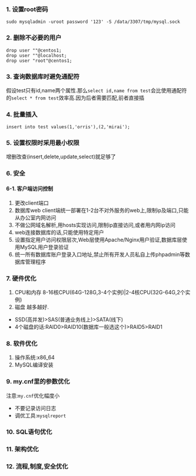 ### 1. 设置root密码
```
sudo mysqladmin -uroot password '123' -S /data/3307/tmp/mysql.sock
```

### 2. 删除不必要的用户
```
drop user ""@centos1;
drop user ""@localhost;
drop user "root"@centos1;
```

### 3. 查询数据库时避免通配符
假设test只有id,name两个属性.那么`select id,name from test`会比使用通配符的`select * from test`效率高.因为后者需要匹配,前者直接插

### 4. 批量插入
```
insert into test values(1,'orris'),(2,'mirai');
```

### 5. 设置权限时采用最小权限
增删改查(insert,delete,update,select)就足够了

### 6. 安全
#### 6-1. 客户端访问控制
1. 更改client端口
2. 数据库web client端统一部署在1-2台不对外服务的web上,限制ip及端口,只能从办公室内网访问
3. 不做公网域名解析,用hosts实现访问,限制ip直接访问,或者用内网ip访问
4. web连接数据库的话,只能使用特定用户
5. 设置指定用户访问权限层次,Web层使用Apache/Nginx用户验证,数据库层使用MySQL用户登录验证
6. 统一所有数据库账户登录入口地址,禁止所有开发人员私自上传phpadmin等数据库管理程序

### 7. 硬件优化
1. CPU和内存 8-16核CPU(64G-128G,3-4个实例)|2-4核CPU(32G-64G,2个实例)
2. 磁盘 越多越好.
+ SSD(高并发)>SAS(普通业务线上)>SATA(线下)
+ 4个磁盘的话:RAID0>RAID10(数据库一般选这个)>RAID5>RAID1
### 8. 软件优化
1. 操作系统:x86_64
2. MySQL编译安装

### 9. my.cnf里的参数优化
注意:`my.cnf`优化幅度小
+ 不要记录访问日志
+ 调优工具:`mysqlreport`
### 10. SQL语句优化
### 11. 架构优化
### 12. 流程,制度,安全优化
